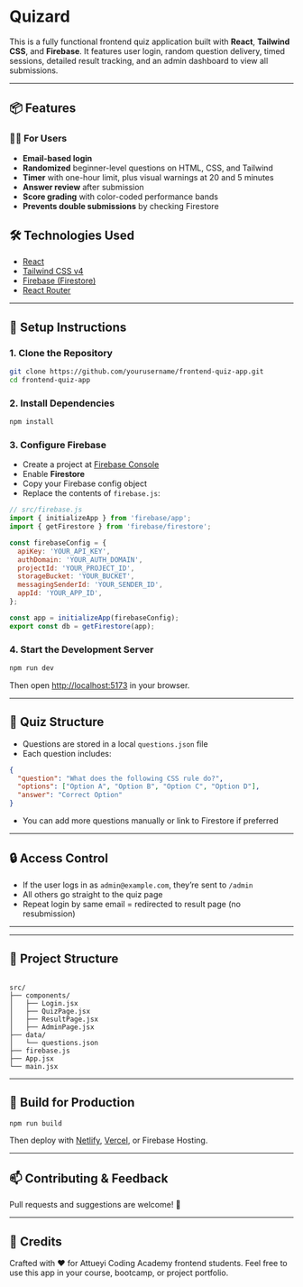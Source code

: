 # Quizard

This is a fully functional frontend quiz application built with **React**, **Tailwind CSS**, and **Firebase**. It features user login, random question delivery, timed sessions, detailed result tracking, and an admin dashboard to view all submissions.

---

## 📦 Features

### 👨‍🎓 For Users

* **Email-based login**
* **Randomized** beginner-level questions on HTML, CSS, and Tailwind
* **Timer** with one-hour limit, plus visual warnings at 20 and 5 minutes
* **Answer review** after submission
* **Score grading** with color-coded performance bands
* **Prevents double submissions** by checking Firestore

## 🛠️ Technologies Used

* [React](https://reactjs.org/)
* [Tailwind CSS v4](https://tailwindcss.com/)
* [Firebase (Firestore)](https://firebase.google.com/)
* [React Router](https://reactrouter.com/)

---

## 🔧 Setup Instructions

### 1. Clone the Repository

```bash
git clone https://github.com/yourusername/frontend-quiz-app.git
cd frontend-quiz-app
```

### 2. Install Dependencies

```bash
npm install
```

### 3. Configure Firebase

* Create a project at [Firebase Console](https://console.firebase.google.com/)
* Enable **Firestore**
* Copy your Firebase config object
* Replace the contents of `firebase.js`:

```js
// src/firebase.js
import { initializeApp } from 'firebase/app';
import { getFirestore } from 'firebase/firestore';

const firebaseConfig = {
  apiKey: 'YOUR_API_KEY',
  authDomain: 'YOUR_AUTH_DOMAIN',
  projectId: 'YOUR_PROJECT_ID',
  storageBucket: 'YOUR_BUCKET',
  messagingSenderId: 'YOUR_SENDER_ID',
  appId: 'YOUR_APP_ID',
};

const app = initializeApp(firebaseConfig);
export const db = getFirestore(app);
```

### 4. Start the Development Server

```bash
npm run dev
```

Then open [http://localhost:5173](http://localhost:5173) in your browser.

---

## 🧪 Quiz Structure

* Questions are stored in a local `questions.json` file
* Each question includes:

```json
{
  "question": "What does the following CSS rule do?",
  "options": ["Option A", "Option B", "Option C", "Option D"],
  "answer": "Correct Option"
}
```

* You can add more questions manually or link to Firestore if preferred

---

## 🔒 Access Control

* If the user logs in as `admin@example.com`, they’re sent to `/admin`
* All others go straight to the quiz page
* Repeat login by same email = redirected to result page (no resubmission)

---

---

## 📁 Project Structure

```text

src/
├── components/
│   ├── Login.jsx
│   ├── QuizPage.jsx
│   ├── ResultPage.jsx
│   ├── AdminPage.jsx
├── data/
│   └── questions.json
├── firebase.js
├── App.jsx
└── main.jsx

```

---

## 🚀 Build for Production

```bash
npm run build
```

Then deploy with [Netlify](https://netlify.com), [Vercel](https://vercel.com), or Firebase Hosting.

---

## 📫 Contributing & Feedback

Pull requests and suggestions are welcome! 💬

---

## 🧠 Credits

Crafted with ❤️ for Attueyi Coding Academy frontend students.
Feel free to use this app in your course, bootcamp, or project portfolio.
